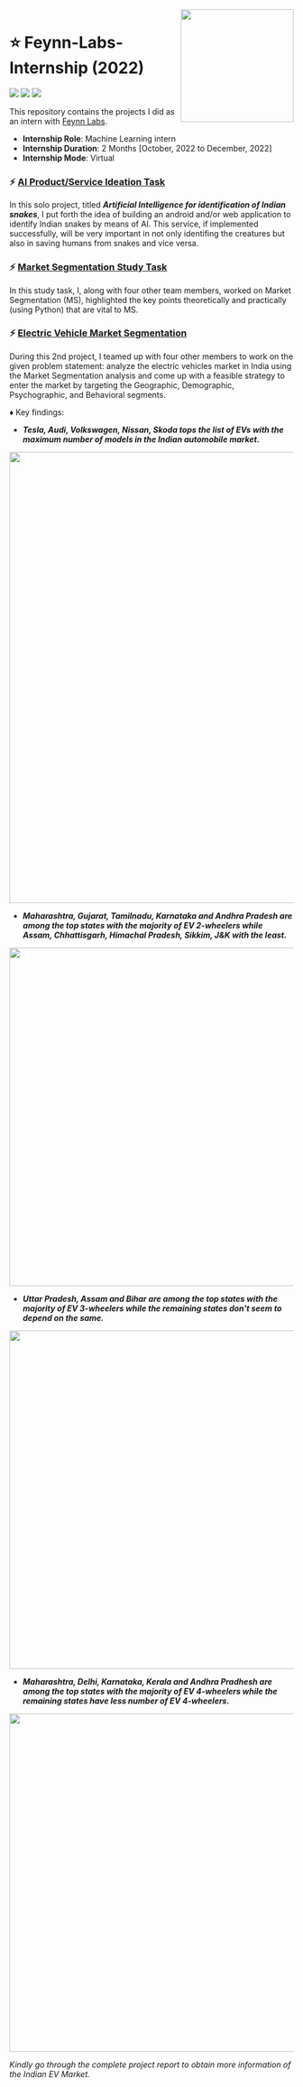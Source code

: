 <img align="right" src="https://media-exp1.licdn.com/dms/image/C4E0BAQFsR2odu1HlDw/company-logo_200_200/0/1618823231043?e=2147483647&v=beta&t=ilJeLegaw6JWKvSIyh1IhTTZZw1-nAtmfqqQJSeTuSs" width="200">

# :star: Feynn-Labs-Internship (2022)
![](https://img.shields.io/badge/Author-Rohit%20Rannavre-green?style=for-the-badge) ![](https://img.shields.io/badge/Programming%20Language-Python-yellow?style=for-the-badge) ![](https://img.shields.io/badge/Tools-Pandas%2C%20Numpy%2C%20Seaborn%2C%20Matplotlib%2C%20Scikit--learn%2C%20Google%20Coolab-purple?style=for-the-badge)

This repository contains the projects I did as an intern with [Feynn Labs](https://feynnlabs.com/).

- **Internship Role**: Machine Learning intern
- **Internship Duration**: 2 Months [October, 2022 to December, 2022]
- **Internship Mode**: Virtual

### :zap: [AI Product/Service Ideation Task](https://github.com/Rohit-Rannavre/Feynn-Labs-Internship-2022/blob/main/Project%201:%20AI%20Product%5CService%20Ideation%20Task/Artificial%20Intelligence%20for%20Indentification%20of%20Indian%20snakes.pdf)
In this solo project, titled ***Artificial Intelligence for identification of Indian snakes***, I put forth the idea of building an android and/or web application to identify Indian snakes by means of AI. This service, if implemented successfully, will be very important in not only identifing the creatures but also in saving humans from snakes and vice versa.

### :zap: [Market Segmentation Study Task](https://github.com/Rohit-Rannavre/Feynn-Labs-Internship-2022/tree/main/Project%202.0:%20Market%20Segmentation%20case%20study)
In this study task, I, along with four other team members, worked on Market Segmentation (MS), highlighted the key points theoretically and practically (using Python) that are vital to MS.

### :zap: [Electric Vehicle Market Segmentation](https://github.com/Rohit-Rannavre/Feynn-Labs-Internship-2022/tree/main/Project%202.1:%20Market%20Segmentation%20of%20Electric%20Vehicles%20in%20India)
During this 2nd project, I teamed up with four other members to work on the given problem statement: analyze the electric vehicles market in India using the Market Segmentation analysis and come up with a feasible strategy to enter the market by targeting the Geographic, Demographic, Psychographic, and Behavioral segments.

:diamonds: Key findings:
- ***Tesla, Audi, Volkswagen, Nissan, Skoda tops the list of EVs with the maximum number of models in the Indian automobile market.***

<img align="center" src="https://github.com/Rohit-Rannavre/Feynn-Labs-Internship-2022/blob/main/Project%202.1:%20Market%20Segmentation%20of%20Electric%20Vehicles%20in%20India/for_readme/ev%20models%20produced%20by%20a%20brand.png" width="800">

- ***Maharashtra, Gujarat, Tamilnadu, Karnataka and Andhra Pradesh are among the top states with the majority of EV 2-wheelers while Assam, Chhattisgarh, Himachal Pradesh, Sikkim, J&K with the least.***
<img align="center" src="https://github.com/Rohit-Rannavre/Feynn-Labs-Internship-2022/blob/main/Project%202.1:%20Market%20Segmentation%20of%20Electric%20Vehicles%20in%20India/for_readme/Statewise%20Electric%20Vehicles%20(2%20Wheelers)%20in%20India.jpg" width="600">

- ***Uttar Pradesh, Assam and Bihar are among the top states with the majority of EV 3-wheelers while the remaining states don't seem to depend on the same.***
<img align="center" src="https://github.com/Rohit-Rannavre/Feynn-Labs-Internship-2022/blob/main/Project%202.1:%20Market%20Segmentation%20of%20Electric%20Vehicles%20in%20India/for_readme/Statewise%20Electric%20Vehicles%20(3%20Wheelers)%20in%20India.jpg" width="600">

- ***Maharashtra, Delhi, Karnataka, Kerala and Andhra Pradhesh are among the top states with the majority of EV 4-wheelers while the remaining states have less number of EV 4-wheelers.***
<img align="center" src="https://github.com/Rohit-Rannavre/Feynn-Labs-Internship-2022/blob/main/Project%202.1:%20Market%20Segmentation%20of%20Electric%20Vehicles%20in%20India/for_readme/Statewise%20Electric%20Vehicles%20(4%20Wheelers)%20in%20India.jpg" width="600">

*Kindly go through the complete project report to obtain more information of the Indian EV Market.*
